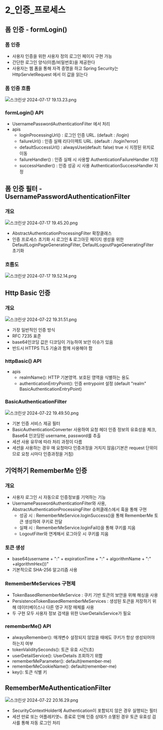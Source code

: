 # 2_인증_프로세스

## 폼 인증 - formLogin()
### 폼 인증
- 사용자 인증을 위한 사용자 정의 로그인 페이지 구현 가능
- 간단한 로그인 양식(이름/비밀번호)을 제공한다
- 사용자는 웹 폼을 통해 자격 증명을 하고 Spring Security는 HttpServletRequest 에서 이 값을 읽는다

### 폼 인증 흐름
![스크린샷 2024-07-17 19.13.23.png](스크린샷_2024-07-17_19.13.23.png)

### formLogin() API 
- UsernamePasswordAuthenticationFilter 에서 처리
- apis
  - loginProcessingUrl() : 로그인 인증 URL. (default : /login)
  - failureUrl() : 인증 실패 리다이렉트 URL. (default : /login?error)
  - defaultSuccessUrl() : alwaysUse(default: false) true 시 지정된 위치로 이동 
  - failureHandler() : 인증 실패 시 사용할 AuthenticationFailureHandler 지정
  - successHandler() : 인증 성공 시 사용 AuthenticationSuccessHandler 지정

## 폼 인증 필터 - UsernamePasswordAuthenticationFilter
### 개요
![스크린샷 2024-07-17 19.45.20.png](스크린샷_2024-07-17_19.45.20.png)
- AbstractAuthenticationProcessingFilter 확장클래스
- 인증 프로세스 초기화 시 로그인 & 로그아웃 페이지 생성을 위한 DefaultLoginPageGeneratingFilter, DefaultLogoutPageGeneratingFilter 초기화
### 흐름도
![스크린샷 2024-07-17 19.52.14.png](스크린샷_2024-07-17_19.52.14.png)

## Http Basic 인증
### 개요
![스크린샷 2024-07-22 19.31.51.png](스크린샷_2024-07-22_19.31.51.png)
- 가장 일반적인 인증 방식 
- RFC 7235 표준
- base64인코딩 값은 디코딩이 가능하여 보안 이슈가 있음
- 반드시 HTTPS TLS 기술과 함께 사용해야 함 

### httpBasic() API
- apis
  - realmName(): HTTP 기본영역. 보호된 영역을 식별하는 용도
  - authenticationEntryPoint(): 인증 entrypoint 설정 (default "realm" BasicAuthenticationEntryPoint)

### BasicAuthenticationFilter
![스크린샷 2024-07-22 19.49.50.png](스크린샷_2024-07-22_19.49.50.png)
- 기본 인증 서비스 제공 필터
- BasicAuthenticationConverter 사용하여 요청 헤더 인증 정보의 유효성을 체크, Base64 인코딩된 username, password를 추출
- 세션 사용 유무에 따라 처리 과정이 다름
- 세션을 사용하는 경우 매 요청마다 인증과정을 거치지 않음(기본은 request 단위이므로 요청 시마다 인증과정을 거침)

## 기억하기 RememberMe 인증
### 개요
- 사용자 로그인 시 자동으로 인증정보를 기억하는 기능
- UsernamePasswordAuthenticationFilter와 사용, AbstractAuthenticationProcessingFilter 슈퍼클래스에서 훅을 통해 구현
  - 성공 시 : RememberMeService.loginSuccess()을 통해  RememberMe 토큰 생성하여 쿠키로 전달
  - 실패 시 : RememberMeService.loginFail()을 통해 쿠키를 지움 
  - LogoutFilter와 연계해서 로그아웃 시 쿠키를 지움

### 토큰 생성
- base64(username + ":" + expirationTime + ":" + algorithmName + ":" +algorithmHex())"
- 기본적으로 SHA-256 알고리즘 사용

### RememberMeServices 구현체 
- TokenBasedRememberMeService : 쿠키 기반 토큰의 보안을 위해 해싱을 사용
- PersistenceTokenBasedRememberMeServices : 생성된 토큰을 저장하기 위해 데이터베이스나 다른 영구 저장 매체를 사용
- 두 구현 모두 사용자 정보 검색을 위한 UserDetailsService가 필요

### rememberMe() API
- alwaysRemember(): 매개변수 설정되지 않았을 때에도 쿠키가 항상 생성되어야 하는지 여부
- tokenValiditySeconds(): 토큰 유효 시간(초)
- userDetailService(): UserDetails 조회하기 위함
- rememberMeParameter(): default(remember-me)
- rememberMeCookieName(): default(remember-me)
- key(): 토큰 식별 키

## RememberMeAuthenticationFilter
![스크린샷 2024-07-22 20.16.29.png](스크린샷_2024-07-22_20.16.29.png)
- SecurityContextHolder에 Authentication이 포함되지 않은 경우 실행되는 필터
- 세션 만료 또는 어플레키엿ㄴ 종료로 인해 인증 상태가 소멸된 경우 토큰 유효성 검사를 통해 자동 로그인 처리

